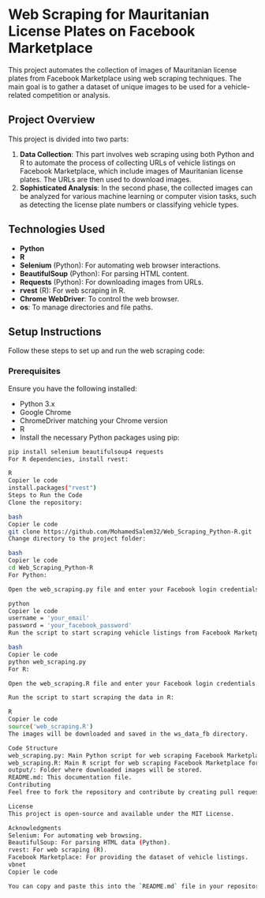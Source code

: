 # Web Scraping for Mauritanian License Plates on Facebook Marketplace

This project automates the collection of images of Mauritanian license plates from Facebook Marketplace using web scraping techniques. The main goal is to gather a dataset of unique images to be used for a vehicle-related competition or analysis.

## Project Overview

This project is divided into two parts:

1. **Data Collection**: This part involves web scraping using both Python and R to automate the process of collecting URLs of vehicle listings on Facebook Marketplace, which include images of Mauritanian license plates. The URLs are then used to download images.
2. **Sophisticated Analysis**: In the second phase, the collected images can be analyzed for various machine learning or computer vision tasks, such as detecting the license plate numbers or classifying vehicle types.

## Technologies Used

- **Python**
- **R**
- **Selenium** (Python): For automating web browser interactions.
- **BeautifulSoup** (Python): For parsing HTML content.
- **Requests** (Python): For downloading images from URLs.
- **rvest** (R): For web scraping in R.
- **Chrome WebDriver**: To control the web browser.
- **os**: To manage directories and file paths.

## Setup Instructions

Follow these steps to set up and run the web scraping code:

### Prerequisites

Ensure you have the following installed:

- Python 3.x
- Google Chrome
- ChromeDriver matching your Chrome version
- R
- Install the necessary Python packages using pip:

```bash
pip install selenium beautifulsoup4 requests
For R dependencies, install rvest:

R
Copier le code
install.packages("rvest")
Steps to Run the Code
Clone the repository:

bash
Copier le code
git clone https://github.com/MohamedSalem32/Web_Scraping_Python-R.git
Change directory to the project folder:

bash
Copier le code
cd Web_Scraping_Python-R
For Python:

Open the web_scraping.py file and enter your Facebook login credentials:

python
Copier le code
username = 'your_email'
password = 'your_facebook_password'
Run the script to start scraping vehicle listings from Facebook Marketplace:

bash
Copier le code
python web_scraping.py
For R:

Open the web_scraping.R file and enter your Facebook login credentials.

Run the script to start scraping the data in R:

R
Copier le code
source('web_scraping.R')
The images will be downloaded and saved in the ws_data_fb directory.

Code Structure
web_scraping.py: Main Python script for web scraping Facebook Marketplace for vehicle listings.
web_scraping.R: Main R script for web scraping Facebook Marketplace for vehicle listings.
output/: Folder where downloaded images will be stored.
README.md: This documentation file.
Contributing
Feel free to fork the repository and contribute by creating pull requests. If you encounter any issues or bugs, please open an issue in the repository.

License
This project is open-source and available under the MIT License.

Acknowledgments
Selenium: For automating web browsing.
BeautifulSoup: For parsing HTML data (Python).
rvest: For web scraping (R).
Facebook Marketplace: For providing the dataset of vehicle listings.
vbnet
Copier le code

You can copy and paste this into the `README.md` file in your repository. Let me know if you need further changes!

